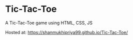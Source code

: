 # Tic-Tac-Toe
A Tic-Tac-Toe game using HTML, CSS, JS

Hosted at: https://shanmukhipriya99.github.io/Tic-Tac-Toe/
